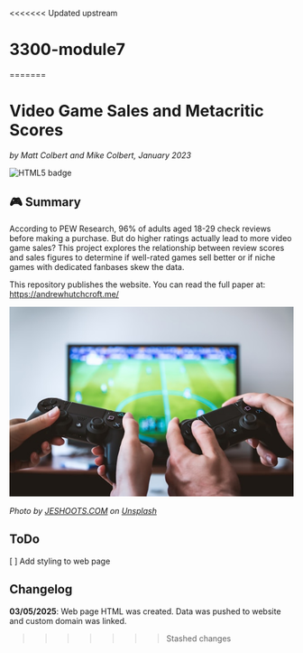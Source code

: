 <<<<<<< Updated upstream

# 3300-module7

=======

# Video Game Sales and Metacritic Scores

_by Matt Colbert and Mike Colbert, January 2023_

![HTML5 badge](https://img.shields.io/static/v1?message=HTML%205&logo=HTML5&labelColor=E34F26&color=E34F26&logoColor=white&label=%20&style=for-the-badge)

## :video_game: Summary

According to PEW Research, 96% of adults aged 18-29 check reviews before making a purchase. But do higher ratings actually lead to more video game sales? This project explores the relationship between review scores and sales figures to determine if well-rated games sell better or if niche games with dedicated fanbases skew the data.

This repository publishes the website. You can read the full paper at: https://andrewhutchcroft.me/

![Two people playing video games](jeshoots-com-eCktzGjC-iU-unsplash.jpg)

_Photo by [JESHOOTS.COM](https://unsplash.com/@jeshoots?utm_content=creditCopyText&utm_medium=referral&utm_source=unsplash) on [Unsplash](https://unsplash.com/photos/two-people-playing-sony-ps4-game-console-eCktzGjC-iU?utm_content=creditCopyText&utm_medium=referral&utm_source=unsplash)_

## ToDo

[ ] Add styling to web page

## Changelog

**03/05/2025**: Web page HTML was created. Data was pushed to website and custom domain was linked.

> > > > > > > Stashed changes
